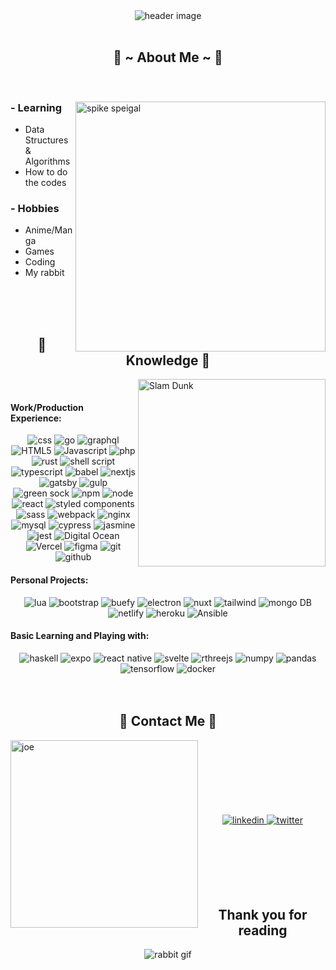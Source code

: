 <div align="center">
  <img src="https://media.giphy.com/media/jAe22Ec5iICCk/giphy.gif" alt="header image" />
</div>
<br />

<h2 align="center"> 🐰 ~ About Me ~ 🐰</h2>
  <div align="center">
    <img src="https://github-readme-stats.vercel.app/api?username=wh1ter4bb1t-js&show_icons=true&theme=radical" alt="" />
  </div>

<br />
<div>
  <img align="right" src="https://media.giphy.com/media/4ilFRqgbzbx4c/giphy.gif" alt="spike speigal" height="400px"/>
  <h3> - Learning</h3>
  <ul>
    <li>Data Structures & Algorithms</li>
    <li>How to do the codes</li>
  </ul>
  <h3> - Hobbies</h3>
  <ul>
    <li>Anime/Manga</li>
    <li>Games</li>
    <li>Coding</li>
    <li>My rabbit</li>
  </ul>
  <br />
  <br />
  <br />
</div>

<div>
  <h2 align="center">📖 Knowledge 📖</h2>
  <img align="right" src="https://media.giphy.com/media/dzHzdMctT3jNu/giphy.gif" alt="Slam Dunk" height="300px"/>
  <br />
  <h4>Work/Production Experience:</h4>
  <div align="center">
    <img src="https://img.shields.io/badge/css3-%231572B6.svg?style=for-the-badge&logo=css3&logoColor=white" alt="css"/>
    <img src="https://img.shields.io/badge/go-%2300ADD8.svg?style=for-the-badge&logo=go&logoColor=white" alt="go"/>
    <img src="https://img.shields.io/badge/-GraphQL-E10098?style=for-the-badge&logo=graphql&logoColor=white" alt="graphql"/>
    <img src="https://img.shields.io/badge/html5-%23E34F26.svg?style=for-the-badge&logo=html5&logoColor=white" alt="HTML5"/>
    <img src="https://img.shields.io/badge/javascript-%23323330.svg?style=for-the-badge&logo=javascript&logoColor=%23F7DF1E" alt="Javascript"/>
    <img src="https://img.shields.io/badge/php-%23777BB4.svg?style=for-the-badge&logo=php&logoColor=white" alt="php"/>
    <img src="https://img.shields.io/badge/rust-%23000000.svg?style=for-the-badge&logo=rust&logoColor=white" alt="rust"/>
    <img src="https://img.shields.io/badge/shell_script-%23121011.svg?style=for-the-badge&logo=gnu-bash&logoColor=white" alt="shell script"/>
    <img src="https://img.shields.io/badge/typescript-%23007ACC.svg?style=for-the-badge&logo=typescript&logoColor=white" alt="typescript"/>
    <img src="https://img.shields.io/badge/Babel-F9DC3e?style=for-the-badge&logo=babel&logoColor=black" alt="babel"/>
    <img src="https://img.shields.io/badge/Next-black?style=for-the-badge&logo=next.js&logoColor=white" alt="nextjs"/>
    <img src="https://img.shields.io/badge/Gatsby-%23663399.svg?style=for-the-badge&logo=gatsby&logoColor=white" alt="gatsby"/>
    <img src="https://img.shields.io/badge/GULP-%23CF4647.svg?style=for-the-badge&logo=gulp&logoColor=white" alt="gulp"/>
    <img src="https://img.shields.io/badge/green%20sock-88CE02?style=for-the-badge&logo=greensock&logoColor=white" alt="green sock"/>
    <img src="https://img.shields.io/badge/NPM-%23000000.svg?style=for-the-badge&logo=npm&logoColor=white" alt="npm"/>
    <img src="https://img.shields.io/badge/node.js-6DA55F?style=for-the-badge&logo=node.js&logoColor=white" alt="node"/>
    <img src="https://img.shields.io/badge/react-%2320232a.svg?style=for-the-badge&logo=react&logoColor=%2361DAFB" alt="react"/>
    <img src="https://img.shields.io/badge/styled--components-DB7093?style=for-the-badge&logo=styled-components&logoColor=white" alt="styled components"/>
    <img src="https://img.shields.io/badge/SASS-hotpink.svg?style=for-the-badge&logo=SASS&logoColor=white" alt="sass"/>
    <img src="https://img.shields.io/badge/webpack-%238DD6F9.svg?style=for-the-badge&logo=webpack&logoColor=black" alt="webpack"/>
    <img src="https://img.shields.io/badge/nginx-%23009639.svg?style=for-the-badge&logo=nginx&logoColor=white" alt="nginx"/>
    <img src="https://img.shields.io/badge/mysql-%2300f.svg?style=for-the-badge&logo=mysql&logoColor=white" alt="mysql"/>
    <img src="https://img.shields.io/badge/-cypress-%23E5E5E5?style=for-the-badge&logo=cypress&logoColor=058a5e" alt="cypress"/>
    <img src="https://img.shields.io/badge/-Jasmine-%238A4182?style=for-the-badge&logo=Jasmine&logoColor=white" alt="jasmine"/>
    <img src="https://img.shields.io/badge/-jest-%23C21325?style=for-the-badge&logo=jest&logoColor=white" alt="jest"/>
    <img src="https://img.shields.io/badge/DigitalOcean-%230167ff.svg?style=for-the-badge&logo=digitalOcean&logoColor=white" alt="Digital Ocean"/>
    <img src="https://img.shields.io/badge/vercel-%23000000.svg?style=for-the-badge&logo=vercel&logoColor=white" alt="Vercel"/>
    <img src="https://img.shields.io/badge/figma-%23F24E1E.svg?style=for-the-badge&logo=figma&logoColor=white" alt="figma"/>
    <img src="https://img.shields.io/badge/git-%23F05033.svg?style=for-the-badge&logo=git&logoColor=white" alt="git"/>
    <img src="https://img.shields.io/badge/github-%23121011.svg?style=for-the-badge&logo=github&logoColor=white" alt="github"/>
  </div>
  <h4>Personal Projects:</h4>
  <div align="center">
    <img src="https://img.shields.io/badge/lua-%232C2D72.svg?style=for-the-badge&logo=lua&logoColor=white" alt="lua"/>
    <img src="https://img.shields.io/badge/bootstrap-%23563D7C.svg?style=for-the-badge&logo=bootstrap&logoColor=white" alt="bootstrap"/>
    <img src="https://img.shields.io/badge/Buefy-7957D5?style=for-the-badge&logo=buefy&logoColor=48289E" alt="buefy"/>
    <img src="https://img.shields.io/badge/Electron-191970?style=for-the-badge&logo=Electron&logoColor=white" alt="electron"/>
    <img src="https://img.shields.io/badge/Nuxt-black?style=for-the-badge&logo=nuxt.js&logoColor=white" alt="nuxt"/>
    <img src="https://img.shields.io/badge/tailwindcss-%2338B2AC.svg?style=for-the-badge&logo=tailwind-css&logoColor=white" alt="tailwind"/>
    <img src="https://img.shields.io/badge/MongoDB-%234ea94b.svg?style=for-the-badge&logo=mongodb&logoColor=white" alt="mongo DB"/>
    <img src="https://img.shields.io/badge/netlify-%23000000.svg?style=for-the-badge&logo=netlify&logoColor=#00C7B7" alt="netlify"/>
    <img src="https://img.shields.io/badge/heroku-%23430098.svg?style=for-the-badge&logo=heroku&logoColor=white" alt="heroku"/>
    <img src="https://img.shields.io/badge/ansible-%231A1918.svg?style=for-the-badge&logo=ansible&logoColor=white" alt="Ansible"/></h4>
  </div>
  <h4>Basic Learning and Playing with:</h4>
  <div align="center">
    <img src="https://img.shields.io/badge/Haskell-5e5086?style=for-the-badge&logo=haskell&logoColor=white" alt="haskell"/>
    <img src="https://img.shields.io/badge/expo-1C1E24?style=for-the-badge&logo=expo&logoColor=#D04A37" alt="expo"/>
    <img src="https://img.shields.io/badge/react_native-%2320232a.svg?style=for-the-badge&logo=react&logoColor=%2361DAFB" alt="react native"/>
    <img src="https://img.shields.io/badge/svelte-%23f1413d.svg?style=for-the-badge&logo=svelte&logoColor=white" alt="svelte"/>
    <img src="https://img.shields.io/badge/threejs-black?style=for-the-badge&logo=three.js&logoColor=white" alt="rthreejs"/>
    <img src="https://img.shields.io/badge/numpy-%23013243.svg?style=for-the-badge&logo=numpy&logoColor=white" alt="numpy"/>
    <img src="https://img.shields.io/badge/pandas-%23150458.svg?style=for-the-badge&logo=pandas&logoColor=white" alt="pandas"/>
    <img src="https://img.shields.io/badge/TensorFlow-%23FF6F00.svg?style=for-the-badge&logo=TensorFlow&logoColor=white" alt="tensorflow"/>
    <img src="https://img.shields.io/badge/docker-%230db7ed.svg?style=for-the-badge&logo=docker&logoColor=white" alt="docker"/></h4>
  </div>
</div>
<br />
<br />
  
<div>
  <h2 align="center">📝 Contact Me 📝</h2>
  <img align="left" src="https://nowaifunolaifu.dev/joe/300" alt="joe" height="300px" width="auto">
  <div align="center">
    <br />
    <br />
    <br />
    <br />
    <br />
    <br />
    <br />
    <a href="https://www.linkedin.com/in/drake-aiman-b7bb58124/" target="_blank" rel="noreferrer noopener">
      <img src="https://img.shields.io/badge/linkedin-%230077B5.svg?style=for-the-badge&logo=linkedin&logoColor=white" alt="linkedin" />
    </a>
     <a href="https://twitter.com/drake_aiman" target="_blank" rel="noreferrer noopener">
      <img src="https://img.shields.io/badge/drake_aiman-%231DA1F2.svg?style=for-the-badge&logo=Twitter&logoColor=white" alt="twitter" />
    </a>
    <br />
    <br />
    <br />
    <br />
    <br />
    <br />
    <br />
  </div>
</div>
<div>
  <h2 align="center">Thank you for reading</h2>
  <div align="center">
    <img src="https://media.giphy.com/media/IQrtl7QzzCf4voAJc2/giphy.gif" alt="rabbit gif"> 
  </div>
 
</div>
